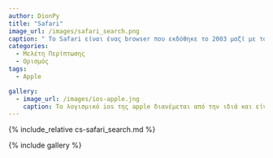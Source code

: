 ```yaml
---
author: DionPy
title: "Safari"
image_url: /images/safari_search.png
caption: " To Safari είναι ένας browser που εκδόθηκε το 2003 μαζί με το λειτουργικό σύστημα της Apple το οποίο και έχει σε όλες τις συσκευές της."
categories:
  - Μελέτη Περίπτωσης
  - Ορισμός
tags:
  - Apple

gallery:
  - image_url: /images/ios-apple.jng
    caption: Το λογισμικό ios της apple διανέμεται από την ιδιά και είναι διαθέσιμο αποκλειστικά μόνο στις συσκευές της iphone,ipad,ipod και apple tv. Η πρώτη κυκλοφορία έγινε το 2007.""
---
```


{% include_relative cs-safari_search.md %}

{% include gallery %}
